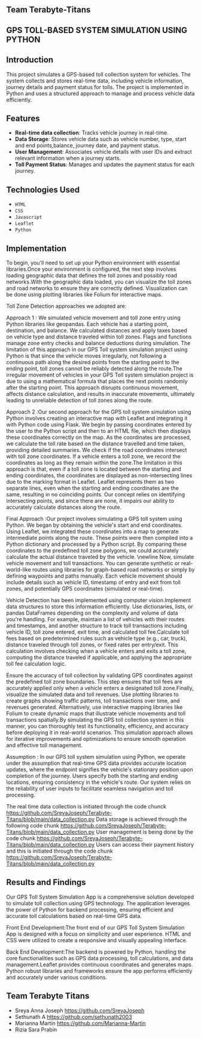 ## Team Terabyte-Titans
## GPS TOLL-BASED SYSTEM SIMULATION USING PYTHON

## Introduction

This project simulates a GPS-based toll collection system for vehicles. The system collects and stores real-time data, including vehicle information, journey details and payment status for tolls. The project is implemented in Python and uses a structured approach to manage and process vehicle data efficiently.

## Features

- **Real-time data collection**: Tracks vehicle journey in real-time.
- **Data Storage**: Stores vehicle data such as vehicle number, type, start and end points,balance, journey date, and payment status.
- **User Management**: Associates vehicle details with user IDs and extract relevant information when a journey starts.
- **Toll Payment Status**: Manages and updates the payment status for each journey.

## Technologies Used 

- `HTML`
- `CSS`
- `Javascript`
- `Leaflet`
- `Python`

## Implementation


To begin, you'll need to set up your Python environment with essential libraries.Once your environment is configured, the next step involves loading geographic data that defines the toll zones and possibly road networks.With the geographic data loaded, you can visualize the toll zones and road networks to ensure they are correctly defined. Visualization can be done using plotting libraries like Folium for interactive maps.

Toll Zone Detection approaches we adopted are:

Approach 1 : We simulated vehicle movement and toll zone entry using Python libraries like geopandas. Each vehicle has a starting point, destination, and balance. We calculated distances and apply taxes based on vehicle type and distance traveled within toll zones. Flags and functions manage zone entry checks and balance deductions during simulation.
The limitation of this approach in our GPS Toll system simulation project using Python is that since the vehicle moves irregularly, not following a continuous path along the desired points from the starting point to the ending point, toll zones cannot be reliably detected along the route.The irregular movement of vehicles in your GPS Toll system simulation project is due to using a mathematical formula that places the next points randomly after the starting point. This approach disrupts continuous movement, affects distance calculation, and results in inaccurate movements, ultimately leading to unreliable detection of toll zones along the route.


Approach 2 :Our second approach for the GPS toll system simulation using Python involves creating an interactive map with Leaflet and integrating it with Python code using Flask. We begin by passing coordinates entered by the user to the Python script and then to an HTML file, which then displays these coordinates correctly on the map. As the coordinates are processed, we calculate the toll rate based on the distance travelled and time taken, providing detailed summaries.  We check if the road coordinates intersect with toll zone coordinates. If a vehicle enters a toll zone, we record the coordinates as long as they remain within the zone.The limitation in this approach is that, even if a toll zone is located between the starting and ending coordinates, the coordinates are displayed as non-intersecting lines due to the marking format in Leaflet. Leaflet represents them as two separate lines, even when the starting and ending coordinates are the same, resulting in no coinciding points. Our concept relies on identifying intersecting points, and since there are none, it impairs our ability to accurately calculate distances along the route.

Final Approach :Our project involves simulating a GPS toll system using Python. We began by obtaining the vehicle's start and end coordinates. Using Leaflet, we integrated these coordinates into a map to generate intermediate points along the route. These points were then compiled into a Python dictionary and processed by a Python script. By comparing these coordinates to the predefined toll zone polygons, we could accurately calculate the actual distance traveled by the vehicle.
\newline Now, simulate vehicle movement and toll transactions. You can generate synthetic or real-world-like routes using libraries for graph-based road networks or simply by defining waypoints and paths manually. Each vehicle movement should include details such as vehicle ID, timestamp of entry and exit from toll zones, and potentially GPS coordinates (simulated or real-time).

Vehicle Detection has been implemented using computer vision.Implement data structures to store this information efficiently. Use dictionaries, lists, or pandas DataFrames depending on the complexity and volume of data you're handling. For example, maintain a list of vehicles with their routes and timestamps, and another structure to track toll transactions including vehicle ID, toll zone entered, exit time, and calculated toll fee.Calculate toll fees based on predetermined rules such as vehicle type (e.g., car, truck), distance traveled through toll zones, or fixed rates per entry/exit. This calculation involves checking when a vehicle enters and exits a toll zone, computing the distance traveled if applicable, and applying the appropriate toll fee calculation logic.

Ensure the accuracy of toll collection by validating GPS coordinates against the predefined toll zone boundaries. This step ensures that toll fees are accurately applied only when a vehicle enters a designated toll zone.Finally, visualize the simulated data and toll revenues. Use plotting libraries to create graphs showing traffic patterns, toll transactions over time, and revenues generated. Alternatively, use interactive mapping libraries like Folium to create dynamic maps that illustrate vehicle movements and toll transactions spatially.By simulating the GPS toll collection system in this manner, you can thoroughly test its functionality, efficiency, and accuracy before deploying it in real-world scenarios. This simulation approach allows for iterative improvements and optimizations to ensure smooth operation and effective toll management.

Assumption : In our GPS toll system simulation using Python, we operate under the assumption that real-time GPS data provides accurate location updates, where the endpoint signifies the vehicle's stationary position upon completion of the journey. Users specify both the starting and ending locations, ensuring consistency in the vehicle's route. Our system relies on the reliability of user inputs to facilitate seamless navigation and toll processing.


 The real time data collection is initiated through the code chunck <https://github.com/SreyaJoseph/Terabyte-Titans/blob/main/data_collection.py>
 Data storage is achieved through the following code chunk <https://github.com/SreyaJoseph/Terabyte-Titans/blob/main/data_collection.py>
 User management is being done by the code chunk <https://github.com/SreyaJoseph/Terabyte-Titans/blob/main/data_collection.py>
 Users can access their payment history and this is initiated through the code chunk <https://github.com/SreyaJoseph/Terabyte-Titans/blob/main/data_collection.py>
 
## Results and Findings

Our GPS Toll System Simulation App is a comprehensive solution developed to simulate toll collection using GPS technology. The application leverages the power of Python for backend processing, ensuring efficient and accurate toll calculations based on real-time GPS data.

Front End Development:The front end of our GPS Toll System Simulation App is designed with a focus on simplicity and user experience. HTML and CSS were utilized to create a responsive and visually appealing interface.

Back End Development:The backend is powered by Python, handling the core functionalities such as GPS data processing, toll calculations, and data management.Leaflet provides continuous coordinates and generates maps. Python robust libraries and frameworks ensure the app performs efficiently and accurately under various conditions.

## Team Terabyte Titans

- Sreya Anna Joseph <https://github.com/SreyaJoseph>
- Sethunath A <https://github.com/sethunath2003>
- Marianna Martin <https://github.com/Marianna-Martin>
- Rizia Sara Prabin




 

